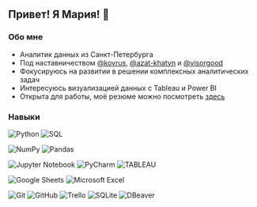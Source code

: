 ## Привет! Я Мария! 👋

### Обо мне

- Аналитик данных из Санкт-Петербурга 
- Под наставничеством [@kovrus](https://github.com/kovrus), [@azat-khatyn](https://github.com/azat-khatyn) и [@visorgood](https://github.com/visorgood)
- Фокусируюсь на развитии в решении комплексных аналитических задач 
- Интересуюсь визуализацией данных с Tableau и Power BI 
- Открыта для работы, моё резюме можно посмотреть [здесь](https://docs.google.com/document/d/1T8tKJhLLlIhJ77ttxtAmCE9IVJjrFWOx2C2Fn3QV4YQ/edit?usp=sharing)

### Навыки

![Python](https://img.shields.io/badge/Python-3776AB?style=for-the-badge&logo=python&logoColor=white)
![SQL](https://img.shields.io/badge/sql-43B02A?style=for-the-badge&logo=sql&logoColor=white)

![NumPy](https://img.shields.io/badge/numpy-777BB4.svg?style=for-the-badge&logo=numpy&logoColor=white)
![Pandas](https://img.shields.io/badge/pandas-2C2D72.svg?style=for-the-badge&logo=pandas&logoColor=white)

![Jupyter Notebook](https://img.shields.io/badge/jupyter-F37626.svg?style=for-the-badge&logo=jupyter&logoColor=white)
![PyCharm](https://img.shields.io/badge/pycharm-143?style=for-the-badge&logo=pycharm&logoColor=white)
![TABLEAU](https://img.shields.io/badge/tableau-D00000.svg?style=for-the-badge&logo=tableau&logoColor=white)

![Google Sheets](https://img.shields.io/badge/google_sheets-430098?style=for-the-badge&logo=google-sheets&logoColor=white)
![Microsoft Excel](https://img.shields.io/badge/Microsoft_Excel-217346?style=for-the-badge&logo=microsoft-excel&logoColor=white)

![Git](https://img.shields.io/badge/GIT-E44C30?style=for-the-badge&logo=git&logoColor=white)
![GitHub](https://img.shields.io/badge/GITHUB-2C2D72?style=for-the-badge&logo=GITHUB&logoColor=white)
![Trello](https://img.shields.io/badge/Trello-F7931E?style=for-the-badge&logo=Trello&logoColor=white)
![SQLite](https://img.shields.io/badge/SQLite-07405E?style=for-the-badge&logo=sqlite&logoColor=white")
![DBeaver](https://img.shields.io/badge/dbeaver-239120?style=for-the-badge&logo=dbeaver&logoColor=white%22)
